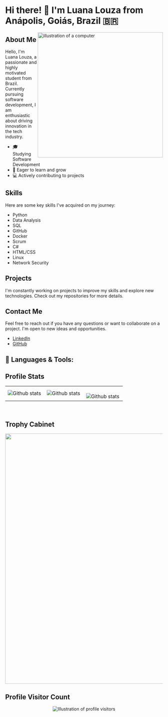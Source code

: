 # Hi there! 👋 I'm Luana Louza from Anápolis, Goiás, Brazil 🇧🇷

<img align="right" width="400" alt="illustration of a computer" src="https://raw.githubusercontent.com/MicaelliMedeiros/micaellimedeiros/master/image/computer-illustration.png">

## About Me

Hello, I'm Luana Louza, a passionate and highly motivated student from Brazil. Currently pursuing software development, I am enthusiastic about driving innovation in the tech industry.

- 🎓 Studying Software Development
- 🌱 Eager to learn and grow
- 💻 Actively contributing to projects

## Skills

Here are some key skills I've acquired on my journey:

- Python
- Data Analysis
- SQL
- GitHub
- Docker
- Scrum
- C#
- HTML/CSS
- Linux
- Network Security

## Projects

I'm constantly working on projects to improve my skills and explore new technologies. Check out my repositories for more details.

## Contact Me

Feel free to reach out if you have any questions or want to collaborate on a project. I'm open to new ideas and opportunities.

- [LinkedIn](https://www.linkedin.com/in/louzaluana)
- [GitHub](https://github.com/louzaluana)

## 🦄 Languages & Tools:

<!-- Insert your shields/badges here -->

## Profile Stats

<table>
  <tr>
    <td>
      <img
        align="left"
        src="https://github-readme-stats.vercel.app/api?username=louzaluana&theme=dark&hide_border=false&include_all_commits=true&count_private=true"
        alt="Github stats"
      />
    </td>
    <td>
      <img
        align="left"
        src="https://github-readme-stats.vercel.app/api/top-langs/?username=louzaluana&theme=dark&hide_border=false&include_all_commits=true&count_private=true&layout=compact"
        alt="Github stats"
      />
    </td>
    <td>
      <br />
      <img
        align="left"
        src="https://github-readme-streak-stats.herokuapp.com/?user=louzaluana&theme=dark&hide_border=false"
        alt="Github stats"
      />
    </td>
  </tr>
</table>

<br>

## Trophy Cabinet

<p align="center">
  <img
    width="800"
    src="https://github-profile-trophy.vercel.app/?username=louzaluana&column=8&theme=darkhub&no-frame=true&no-bg=true"
  />
</p>

## Profile Visitor Count

<p align="center">
  <img
    src="https://profile-counter.glitch.me/louzaluana/count.svg"
    alt="Illustration of profile visitors"
  />
</p>
